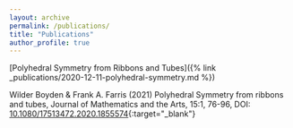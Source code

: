 ```yaml
---
layout: archive
permalink: /publications/
title: "Publications"
author_profile: true
---
```

[Polyhedral Symmetry from Ribbons and Tubes]({% link _publications/2020-12-11-polyhedral-symmetry.md %})

Wilder Boyden & Frank A. Farris (2021) Polyhedral Symmetry from ribbons and tubes, Journal of Mathematics and the Arts, 15:1, 76-96, DOI: [10.1080/17513472.2020.1855574](https://doi.org/10.1080/17513472.2020.1855574){:target="_blank"}
